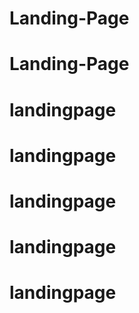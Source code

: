 # Landing-Page
# Landing-Page
# landingpage
# landingpage
# landingpage
# landingpage
# landingpage
